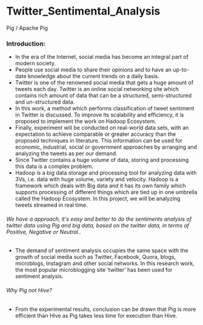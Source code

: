 # Twitter_Sentimental_Analysis
Pig / Apache Pig
### Introduction: 
* In the era of the Internet, social media has become an integral part of modern society. 
* People use social media to share their opinions and to have an up-to-date knowledge about the current trends on a daily basis. 
* Twitter is one of the renowned social media that gets a huge amount of tweets each day. Twitter is an online social networking site which contains rich amount of data that can be a structured, semi-structured and un-structured data. 
* In this work, a method which performs classification of tweet sentiment in Twitter is discussed. To improve its scalability and efficiency, it is proposed to implement the work on Hadoop Ecosystem.
* Finally, experiment will be conducted on real-world data sets, with an expectation to achieve comparable or greater accuracy than the proposed techniques in literature.
This information can be used for economic, industrial, social or government approaches by arranging and analyzing the tweets as per our demand. 
* Since Twitter contains a huge volume of data, storing and processing this data is a complex problem. 
* Hadoop is a big data storage and processing tool for analyzing data with 3Vs, i.e. data with huge volume, variety and velocity. 
Hadoop is a framework which deals with Big data and it has its own family which supports processing of different things which are tied up in one umbrella called the Hadoop Ecosystem. In this project, we will be analyzing tweets streamed in real time.

###### We have a approach, it's easy and better to do the sentiments analysis of twitter data using Pig and big data, based on the twitter data, in terms of Positive, Negative or Neutral..
* The demand of sentiment analysis occupies the same space with the growth of social media such as Twitter, Facebook, Quora, blogs, microblogs, Instagram and other social networks. 
In this research work, the most popular microblogging site ‘twitter’ has been used for sentiment analysis. 
###### Why Pig not Hive?
* From the experimental results, conclusion can be drawn that Pig is more efficient than Hive as Pig takes less time for execution than Hive.
